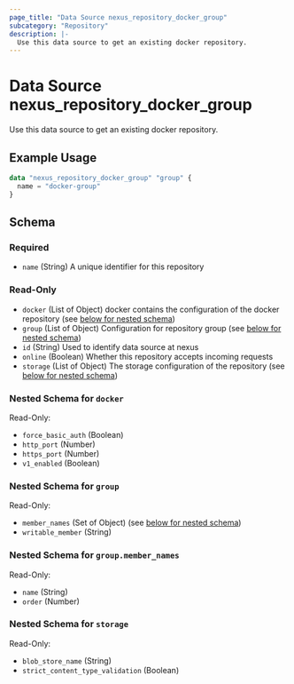 ```yaml
---
page_title: "Data Source nexus_repository_docker_group"
subcategory: "Repository"
description: |-
  Use this data source to get an existing docker repository.
---
```

# Data Source nexus_repository_docker_group
Use this data source to get an existing docker repository.
## Example Usage
```terraform
data "nexus_repository_docker_group" "group" {
  name = "docker-group"
}
```
<!-- schema generated by tfplugindocs -->
## Schema

### Required

- `name` (String) A unique identifier for this repository

### Read-Only

- `docker` (List of Object) docker contains the configuration of the docker repository (see [below for nested schema](#nestedatt--docker))
- `group` (List of Object) Configuration for repository group (see [below for nested schema](#nestedatt--group))
- `id` (String) Used to identify data source at nexus
- `online` (Boolean) Whether this repository accepts incoming requests
- `storage` (List of Object) The storage configuration of the repository (see [below for nested schema](#nestedatt--storage))

<a id="nestedatt--docker"></a>
### Nested Schema for `docker`

Read-Only:

- `force_basic_auth` (Boolean)
- `http_port` (Number)
- `https_port` (Number)
- `v1_enabled` (Boolean)


<a id="nestedatt--group"></a>
### Nested Schema for `group`

Read-Only:

- `member_names` (Set of Object) (see [below for nested schema](#nestedobjatt--group--member_names))
- `writable_member` (String)

<a id="nestedobjatt--group--member_names"></a>
### Nested Schema for `group.member_names`

Read-Only:

- `name` (String)
- `order` (Number)



<a id="nestedatt--storage"></a>
### Nested Schema for `storage`

Read-Only:

- `blob_store_name` (String)
- `strict_content_type_validation` (Boolean)
